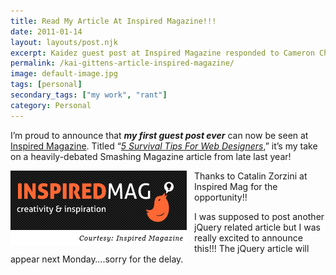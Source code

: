 ```yaml
---
title: Read My Article At Inspired Magazine!!!
date: 2011-01-14
layout: layouts/post.njk
excerpt: Kaidez guest post at Inspired Magazine responded to Cameron Chapman's web designer article at Smashing Magazine
permalink: /kai-gittens-article-inspired-magazine/
image: default-image.jpg
tags: [personal]
secondary_tags: ["my work", "rant"]
category: Personal
---
```

I’m proud to announce that ***my first guest post ever*** can now be seen at [Inspired Magazine][1]. Titled “*[5 Survival Tips For Web Designers][2]*,” it’s my take on a heavily-debated Smashing Magazine article from late last year!

 [1]: https://web.archive.org/web/20121213102107/http://inspiredm.com/
 [2]: https://web.archive.org/web/20120929035015/http://inspiredm.com/5-survival-tips-for-web-designers/

<img src="/assets/img/inspiredLogo.jpg" class="inspired-image" alt="image of Inspired Magazine Logo" />

Thanks to Catalin Zorzini at Inspired Mag for the opportunity!!

I was supposed to post another jQuery related article but I was really excited to announce this!!! The jQuery article will appear next Monday….sorry for the delay.

<style>
.inspired-image {
  float: left; 
  padding: 0 12px 0 0;
}

@media (max-width: 768px) {
  .inspired-image {
    float: none;
    display: block;
    margin: 0 auto;
  }
}
</style>

<script type="application/ld+json">
{
    "@context": "https://schema.org",
    "@type": "TechArticle",
    "headline": "Read My Article At Inspired Magazine!!!",
    "description": "Kaidez guest post at Inspired Magazine responded to Cameron Chapman's web designer article at Smashing Magazine",
    "author": {
        "@type": "Person",
        "name": "Kai Gittens",
		    "url" : "http://kaidez.com/"
    },
    "datePublished": "2011-01-14",
    "dateModified": "2025-08-27"
}
</script>